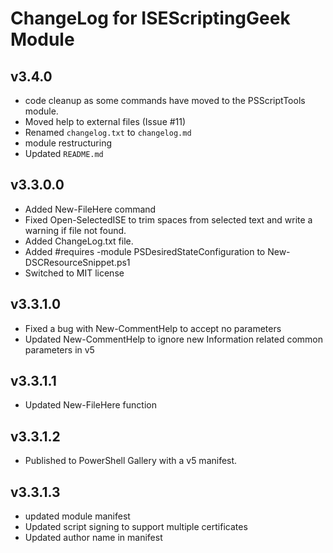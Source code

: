 # ChangeLog for ISEScriptingGeek Module

## v3.4.0

+ code cleanup as some commands have moved to the PSScriptTools module.
+ Moved help to external files (Issue #11)
+ Renamed `changelog.txt` to `changelog.md`
+ module restructuring
+ Updated `README.md`

## v3.3.0.0

+ Added New-FileHere command
+ Fixed Open-SelectedISE to trim spaces from selected text and write a warning if file not found.
+ Added ChangeLog.txt file.
+ Added #requires -module PSDesiredStateConfiguration to New-DSCResourceSnippet.ps1
+ Switched to MIT license

## v3.3.1.0

+ Fixed a bug with New-CommentHelp to accept no parameters
+ Updated New-CommentHelp to ignore new Information related common parameters in v5

## v3.3.1.1

+ Updated New-FileHere function

## v3.3.1.2

+ Published to PowerShell Gallery with a v5 manifest.

## v3.3.1.3

+ updated module manifest
+ Updated script signing to support multiple certificates
+ Updated author name in manifest
